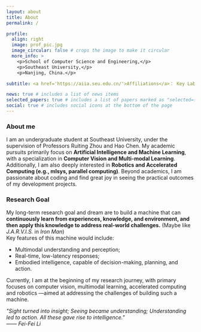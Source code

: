 ```yaml
---
layout: about
title: About
permalink: /

profile:
  align: right
  image: prof_pic.jpg
  image_circular: false # crops the image to make it circular
  more_info: >
    <p>School of Computer Science and Engineering,</p>
    <p>Southeast University,</p>
    <p>Nanjing, China.</p>

subtitle: <a href='https://aiia.seu.edu.cn/'>Affiliations</a>： Key Laboratory of New Generation Artificial Intelligence Technology&Its Interdisciplinary Applications, Ministry of Education, China (Southeast University)

news: true # includes a list of news items
selected_papers: true # includes a list of papers marked as "selected={true}"
social: true # includes social icons at the bottom of the page
---
```


### About me


I am an undergraduate student at Southeast University, under the supervision of Professors Ruiting Zhou and Hao Chen. My academic pursuits primarily focus on **Artificial Intelligence and Machine Learning**, with a specialization in **Computer Vision and Multi-modal Learning**. Additionally, I am also deeply interested in **Robotics and Accelerated Computing (e.g., mlsys, parallel computing)**. Beyond academics, I am passionate about coding and find great joy in seeing the practical outcomes of my development projects.



### Research Goal
My long-term research goal and dream are to build a machine that can **continuously learn from experiences, knowledge, and environment, and then apply this knowledge to address real-world challenges.** (Maybe like *J.A.R.V.I.S.* in *Iron Man*)   
Key features of this machine would include:
+  Multimodal understanding and perception; 
+  Real-time, low-latency responses;
+  Embodied intelligence, capable of decision-making, planning, and action.  

Currently, I am at the beginning of my research journey, with primary focuses on computer vision, multimodal learning, accelerated computing and robotics —aimed at addressing the challenges of building such a machine.

*"Sight turned into insight; Seeing became understanding; Understanding led to action. All these gave rise to intelligence."*    
—— *Fei-Fei Li*

<!--Write your biography here. Tell the world about yourself. Link to your favorite [subreddit](http://reddit.com). You can put a picture in, too. The code is already in, just name your picture `prof_pic.jpg` and put it in the `img/` folder.

Put your address / P.O. box / other info right below your picture. You can also disable any of these elements by editing `profile` property of the YAML header of your `_pages/about.md`. Edit `_bibliography/papers.bib` and Jekyll will render your [publications page](/al-folio/publications/) automatically.

Link to your social media connections, too. This theme is set up to use [Font Awesome icons](https://fontawesome.com/) and [Academicons](https://jpswalsh.github.io/academicons/), like the ones below. Add your Facebook, Twitter, LinkedIn, Google Scholar, or just disable all of them.-->
